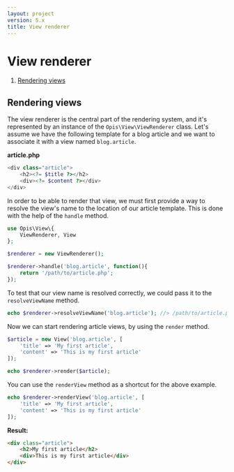 ```yaml
---
layout: project
version: 5.x
title: View renderer
---
```

# View renderer

1. [Rendering views](#rendering-views)

## Rendering views

The view renderer is the central part of the rendering system, and it's
represented by an instance of the `Opis\View\ViewRenderer` class. 
Let's assume we have the following template for a blog article and we want
to associate it with a view named `blog.article`.

**article.php**

```php
<div class="article">
    <h2><?= $title ?></h2>
    <div><?= $content ?></div>
</div>
```

In order to be able to render that view, we must first provide a way to resolve the view's name to the location
of our article template. This is done with the help of the `handle` method.

```php
use Opis\View\{
    ViewRenderer, View
};

$renderer = new ViewRenderer();

$renderer->handle('blog.article', function(){
    return '/path/to/article.php';
});
```

To test that our view name is resolved correctly, we could pass it to the
`resolveViewName` method.

```php
echo $renderer->resolveViewName('blog.article'); //> /path/to/article.php
```

Now we can start rendering article views, by using the `render` method.

```php
$article = new View('blog.article', [
    'title' => 'My first article',
    'content' => 'This is my first article'
]);

echo $renderer->render($article);
```

You can use the `renderView` method as a shortcut for the above example.

```php
echo $renderer->renderView('blog.article', [
    'title' => 'My first article',
    'content' => 'This is my first article'
]);
```

**Result:**

```html
<div class="article">
    <h2>My first article</h2>
    <div>This is my first article</div>
</div>
```


